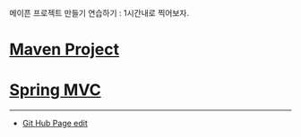 
메이픈 프로젝트 만들기 연습하기 : 1시간내로 찍어보자.
# [Maven Project](https://dbheart.github.io/blog/study/maven_project.md)
# [Spring MVC](https://dbheart.github.io/blog/study/spring_mvc.md)

---

* [Git Hub Page edit](https://https://dbheart.github.io/blog/ref/github_page.md)


